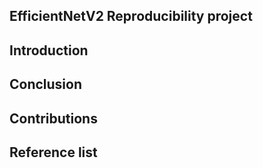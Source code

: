 ## EfficientNetV2 Reproducibility project

## Introduction

## Conclusion

## Contributions

## Reference list
